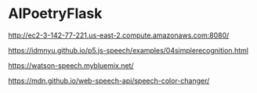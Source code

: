 # AIPoetryFlask

http://ec2-3-142-77-221.us-east-2.compute.amazonaws.com:8080/

https://idmnyu.github.io/p5.js-speech/examples/04simplerecognition.html

https://watson-speech.mybluemix.net/

https://mdn.github.io/web-speech-api/speech-color-changer/
